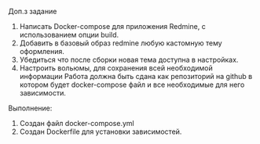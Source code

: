 Доп.з задание
1. Написать Docker-compose для приложения Redmine, с использованием опции build.
2. Добавить в базовый образ redmine любую кастомную тему оформления.
3. Убедиться что после сборки новая тема доступна в настройках.
4. Настроить вольюмы, для сохранения всей необходимой информации
Работа должна быть сдана как репозиторий на github в котором будет docker-compose файл и все необходимые для него зависимости.

Выполнение: 
1. Создан файл docker-compose.yml
2. Создан Dockerfile для установки зависимостей.
